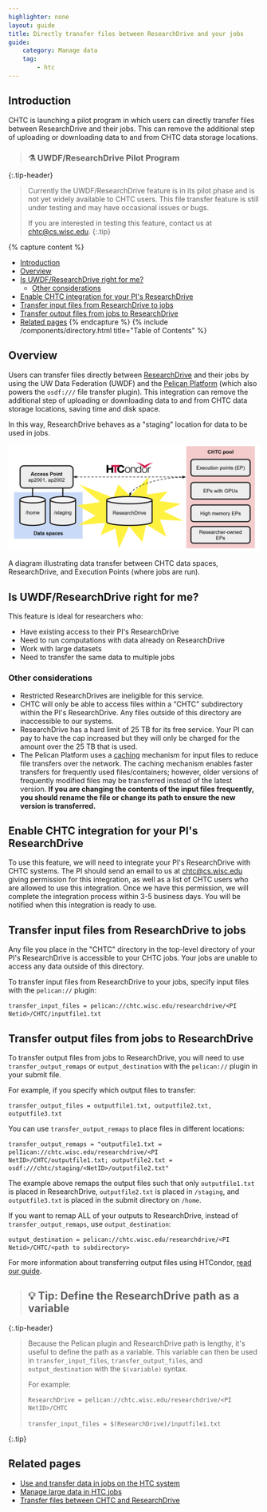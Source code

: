 ```yaml
---
highlighter: none
layout: guide
title: Directly transfer files between ResearchDrive and your jobs
guide:
    category: Manage data
    tag:
        - htc
---
```


## Introduction

CHTC is launching a pilot program in which users can directly transfer files between ResearchDrive and their jobs. This can remove the additional step of uploading or downloading data to and from CHTC data storage locations.

> ### ⚗️ UWDF/ResearchDrive Pilot Program
{:.tip-header}

> Currently the UWDF/ResearchDrive feature is in its pilot phase and is not yet widely available to CHTC users. This file transfer feature is still under testing and may have occasional issues or bugs.
>
> If you are interested in testing this feature, contact us at [chtc@cs.wisc.edu](mailto:chtc@cs.wisc.edu).
{:.tip}

{% capture content %}
- [Introduction](#introduction)
- [Overview](#overview)
- [Is UWDF/ResearchDrive right for me?](#is-uwdfresearchdrive-right-for-me)
   * [Other considerations](#other-considerations)
- [Enable CHTC integration for your PI's ResearchDrive](#enable-chtc-integration-for-your-pis-researchdrive)
- [Transfer input files from ResearchDrive to jobs](#transfer-input-files-from-researchdrive-to-jobs)
- [Transfer output files from jobs to ResearchDrive](#transfer-output-files-from-jobs-to-researchdrive)
- [Related pages](#related-pages)
{% endcapture %}
{% include /components/directory.html title="Table of Contents" %}

## Overview

Users can transfer files directly between [ResearchDrive](https://it.wisc.edu/services/researchdrive/) and their jobs by using the UW Data Federation (UWDF) and the [Pelican Platform](https://docs.pelicanplatform.org/about-pelican) (which also powers the `osdf:///` file transfer plugin). This integration can remove the additional step of uploading or downloading data to and from CHTC data storage locations, saving time and disk space.

In this way, ResearchDrive behaves as a "staging" location for data to be used in jobs.

<p style="text-align:center"><img src="/images/uwdf-researchdrive-diagram.png" width=800px alt="A diagram illustrating data transfer between CHTC data spaces, ResearchDrive, and Execution Points (where jobs are run)."></p>
<caption>
    A diagram illustrating data transfer between CHTC data spaces, ResearchDrive, and Execution Points (where jobs are run).
</caption>

## Is UWDF/ResearchDrive right for me?

This feature is ideal for researchers who:
* Have existing access to their PI's ResearchDrive
* Need to run computations with data already on ResearchDrive
* Work with large datasets
* Need to transfer the same data to multiple jobs

### Other considerations
* Restricted ResearchDrives are ineligible for this service.
* CHTC will only be able to access files within a “CHTC” subdirectory within the PI's ResearchDrive. Any files outside of this directory are inaccessible to our systems.
* ResearchDrive has a hard limit of 25 TB for its free service. Your PI can pay to have the cap increased but they will only be charged for the amount over the 25 TB that is used.
* The Pelican Platform uses a [caching](https://en.wikipedia.org/wiki/Cache_(computing)) mechanism for input files to reduce file transfers over the network. The caching mechanism enables faster transfers for frequently used files/containers; however, older versions of frequently modified files may be transferred instead of the latest version. **If you are changing the contents of the input files frequently, you should rename the file or change its path to ensure the new version is transferred.**

## Enable CHTC integration for your PI's ResearchDrive

To use this feature, we will need to integrate your PI's ResearchDrive with CHTC systems. The PI should send an email to us at [chtc@cs.wisc.edu](mailto:chtc@cs.wisc.edu) giving permission for this integration, as well as a list of CHTC users who are allowed to use this integration. Once we have this permission, we will complete the integration process within 3-5 business days. You will be notified when this integration is ready to use.

## Transfer input files from ResearchDrive to jobs

Any file you place in the "CHTC" directory in the top-level directory of your PI's ResearchDrive is accessible to your CHTC jobs. Your jobs are unable to access any data outside of this directory.

To transfer input files from ResearchDrive to your jobs, specify input files with the `pelican://` plugin:

```
transfer_input_files = pelican://chtc.wisc.edu/researchdrive/<PI Netid>/CHTC/inputfile1.txt
```

## Transfer output files from jobs to ResearchDrive

To transfer output files from jobs to ResearchDrive, you will need to use `transfer_output_remaps` or `output_destination` with the `pelican://` plugin in your submit file.

For example, if you specify which output files to transfer:

```
transfer_output_files = outputfile1.txt, outputfile2.txt, outputfile3.txt
```

You can use `transfer_output_remaps` to place files in different locations:

```
transfer_output_remaps = "outputfile1.txt = pelIican://chtc.wisc.edu/researchdrive/<PI NetID>/CHTC/outputfile1.txt; outputfile2.txt = osdf:///chtc/staging/<NetID>/outputfile2.txt"
```

The example above remaps the output files such that only `outputfile1.txt` is placed in ResearchDrive, `outputfile2.txt` is placed in `/staging`, and `outputfile3.txt` is placed in the submit directory on `/home`.

If you want to remap ALL of your outputs to ResearchDrive, instead of `transfer_output_remaps`, use `output_destination`:

```
output_destination = pelican://chtc.wisc.edu/researchdrive/<PI Netid>/CHTC/<path to subdirectory>
```

For more information about transferring output files using HTCondor, [read our guide](/uw-research-computing/htc-job-file-transfer#transfer-output-data-from-jobs).

> ## 💡 Tip: Define the ResearchDrive path as a variable
{:.tip-header}

> Because the Pelican plugin and ResearchDrive path is lengthy, it's useful to define the path as a variable. This variable can then be used in `transfer_input_files`, `transfer_output_files`, and `output_destination` with the `$(variable)` syntax.
>
> For example:
> 
> ```
> ResearchDrive = pelican://chtc.wisc.edu/researchdrive/<PI NetID>/CHTC
> 
> transfer_input_files = $(ResearchDrive)/inputfile1.txt
> ```
{:.tip}

## Related pages
- [Use and transfer data in jobs on the HTC system](/uw-research-computing/htc-job-file-transfer)
- [Manage large data in HTC jobs](/uw-research-computing/file-avail-largedata)
- [Transfer files between CHTC and ResearchDrive](/uw-research-computing/transfer-data-researchdrive)